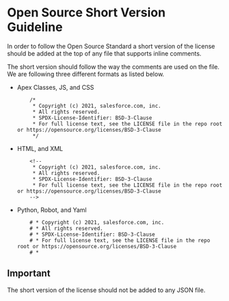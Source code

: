# Open Source Short Version Guideline

In order to follow the Open Source Standard a short version of the license should be added at the top of any file that supports inline comments.

The short version should follow the way the comments are used on the file. We are following three different formats as listed below.

-   Apex Classes, JS, and CSS

    ```
        /*
         * Copyright (c) 2021, salesforce.com, inc.
         * All rights reserved.
         * SPDX-License-Identifier: BSD-3-Clause
         * For full license text, see the LICENSE file in the repo root or https://opensource.org/licenses/BSD-3-Clause
         */
    ```

-   HTML, and XML

    ```
        <!--
         * Copyright (c) 2021, salesforce.com, inc.
         * All rights reserved.
         * SPDX-License-Identifier: BSD-3-Clause
         * For full license text, see the LICENSE file in the repo root or https://opensource.org/licenses/BSD-3-Clause
        -->
    ```

-   Python, Robot, and Yaml

    ```
        # * Copyright (c) 2021, salesforce.com, inc.
        # * All rights reserved.
        # * SPDX-License-Identifier: BSD-3-Clause
        # * For full license text, see the LICENSE file in the repo root or https://opensource.org/licenses/BSD-3-Clause
        # *
    ```

## Important

The short version of the license should not be added to any JSON file.

